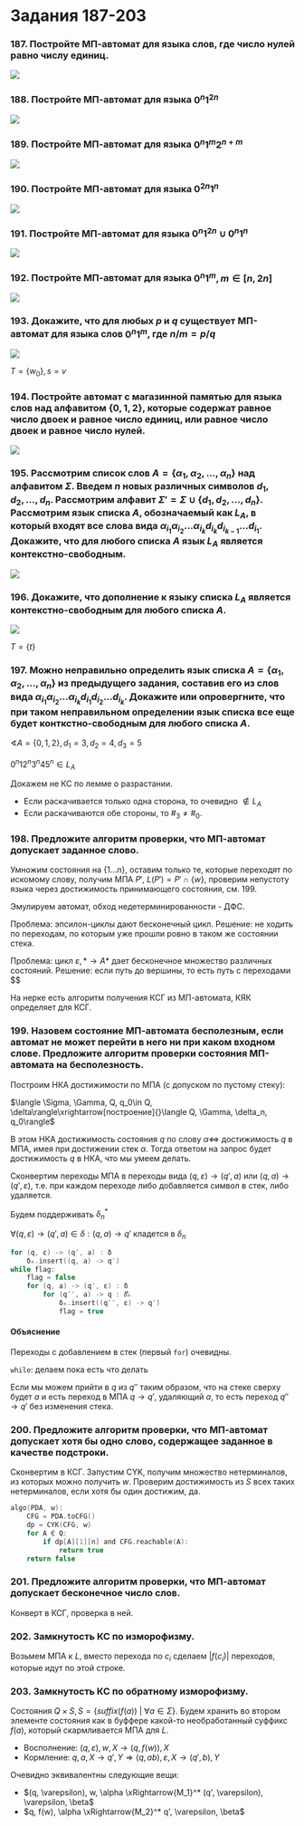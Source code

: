 # Задания 187-203

### 187. Постройте МП-автомат для языка слов, где число нулей равно числу единиц.

![](imgs/187.drawio.svg)

### 188. Постройте МП-автомат для языка $0^n1^{2n}$

![](imgs/188.drawio.svg)

### 189. Постройте МП-автомат для языка $0^n1^m2^{n+m}$

![](imgs/189.drawio.svg)

### 190. Постройте МП-автомат для языка $0^{2n}1^{n}$

![](imgs/190.drawio.svg)

### 191. Постройте МП-автомат для языка $0^{n}1^{2n}\cup 0^{n}1^{n}$

![](imgs/191.drawio.svg)

### 192. Постройте МП-автомат для языка $0^{n}1^{m}, m\in[n, 2n]$

![](imgs/192.drawio.svg)

### 193. Докажите, что для любых $p$ и $q$ существует МП-автомат для языка слов $0^n1^m$, где $n/m=p/q$

![](imgs/193.drawio.svg)

$T=\{w_0\}, s=v$

### 194. Постройте автомат с магазинной памятью для языка слов над алфавитом $\{0,1,2\}$, которые содержат равное число двоек и равное число единиц, или равное число двоек и равное число нулей.

![](imgs/194.drawio.svg)

### 195. Рассмотрим список слов $A = \{\alpha_1, \alpha_2, \ldots, \alpha_n\}$ над алфавитом $\Sigma$. Введем $n$ новых различных символов $d_1, d_2, \ldots, d_n$. Рассмотрим алфавит $\Sigma' = \Sigma \cup \{d_1, d_2, \ldots, d_n\}$. Рассмотрим язык списка $A$, обозначаемый как $L_A$, в который входят все слова вида $\alpha_{i_1}\alpha_{i_2}\ldots\alpha_{i_k}d_{i_k}d_{i_{k-1}}\ldots d_{i_1}$. Докажите, что для любого списка $A$ язык $L_A$ является контекстно-свободным.

![](imgs/195.drawio.svg)

### 196. Докажите, что дополнение к языку списка $L_A$ является контекстно-свободным для любого списка $A$.

![](imgs/196.drawio.svg)

$T=\{t\}$

### 197. Можно неправильно определить язык списка $A = \{\alpha_1, \alpha_2, \ldots, \alpha_n\}$ из предыдущего задания, составив его из слов вида $\alpha_{i_1}\alpha_{i_2}\ldots\alpha_{i_k}d_{i_1}d_{i_2}\ldots d_{i_k}$. Докажите или опровергните, что при таком неправильном определении язык списка все еще будет конткстно-свободным для любого списка $A$.

$\sphericalangle A = \{0,1,2\}, d_1=3, d_2=4, d_3=5$

$0^n12^n3^n45^n\in L_A$

Докажем не КС по лемме о разрастании.

- Если раскачивается только одна сторона, то очевидно $\not\in L_A$
- Если раскачиваются обе стороны, то $\#_3\not=\#_0$.

### 198. Предложите алгоритм проверки, что МП-автомат допускает заданное слово.

Умножим состояния на $\{1\ldots n\}$, оставим только те, которые переходят по искомому слову, получим МПА $P'$, $L(P')=P'\cap\{w\}$, проверим непустоту языка через достижимость принимающего состояния, см. 199.

Эмулируем автомат, обход недетерминированности - ДФС.

Проблема: эпсилон-циклы дают бесконечный цикл. Решение: не ходить по переходам, по которым уже прошли ровно в таком же состоянии стека.

Проблема: цикл $\varepsilon, *\to A*$ дает бесконечное множество различных состояний. Решение: если путь до вершины, то есть путь с переходами $$

На нерке есть алгоритм получения КСГ из МП-автомата, КЯК определяет для КСГ.

### 199. Назовем состояние МП-автомата бесполезным, если автомат не может перейти в него ни при каком входном слове. Предложите алгоритм проверки состояния МП-автомата на бесполезность.

Построим НКА достижимости по МПА (с допуском по пустому стеку):

$\langle \Sigma, \Gamma, Q, q_0\in Q, \delta\rangle\xrightarrow[построение]{}\langle Q, \Gamma, \delta_n, q_0\rangle$

В этом НКА достижимость состояния $q$ по слову $\alpha \Leftrightarrow$ достижимость $q$ в МПА, имея при достижении стек $\alpha$. Тогда ответом на запрос будет достижимость $q$ в НКА, что мы умеем делать.

Сконвертим переходы МПА в переходы вида $(q, \varepsilon)\to (q', a)$ или $(q, a)\to (q', \varepsilon)$, т.е. при каждом переходе либо добавляется символ в стек, либо удаляется.

Будем поддерживать $\delta_n^*$

$\forall (q, \varepsilon)\to (q', a)\in\delta : (q, a)\to q'$ кладется в $\delta_n$


```c
for (q, ε) -> (q′, a) : δ
    δₙ.insert((q, a) -> q′)
while flag:
    flag = false
    for (q, a) -> (q′, ε) : δ
        for (q′′, a) -> q : δ⃰ₙ
            δₙ.insert((q′′, ε) -> q′)
            flag = true
```

#### Объяснение

Переходы с добавлением в стек (первый `for`) очевидны.

`while`: делаем пока есть что делать

Если мы можем прийти в $q$ из $q''$ таким образом, что на стеке сверху будет $a$ и есть переход в МПА $q\to q'$, удаляющий $a$, то есть переход $q''\to q'$ без изменения стека.

### 200. Предложите алгоритм проверки, что МП-автомат допускает хотя бы одно слово, содержащее заданное в качестве подстроки.

Сконвертим в КСГ. Запустим CYK, получим множество нетерминалов, из которых можно получить $w$. Проверим достижимость из $S$ всех таких нетерминалов, если хотя бы один достижим, да.

```c
algo(PDA, w):
    CFG = PDA.toCFG()
    dp = CYK(CFG, w)
    for A ∈ Q:
        if dp[A][1][n] and CFG.reachable(A):
            return true
    return false
```

### 201. Предложите алгоритм проверки, что МП-автомат допускает бесконечное число слов.

Конверт в КСГ, проверка в ней.

<!-- Для этого необходимо и достаточно, чтобы существовал достижимый цикл, по которому можно ходить произвольное число раз и из которого можно прийти в принимающее состояние.

Пройдем дфсом по всему графу, игнорируя стак, запомним циклы. Проверим достижимость циклов (тривиально, 199) и можно ли ходить бесконечно по циклу: -->

<!-- Заметим, что за 1 проход по циклу стак может увеличиться только на $\sum |\alpha_i|$, где $\alpha_i$ -  -->


### 202. Замкнутость КС по изморофизму.

Возьмем МПА к $L$, вместо перехода по $c_i$ сделаем $|f(c_i)|$ переходов, которые идут по этой строке.

### 203. Замкнутость КС по обратному изморофизму.

Состояния $Q\times S, S=\{suffix(f(a))\ |\ \forall a\in\Sigma\}$. Будем хранить во втором элементе состояния как в буффере какой-то необработанный суффикс $f(a)$, который скармливается МПА для $L$.

- Восполнение: $(q, \varepsilon), w, X \to (q, f(w)), X$
- Кормление: $q, a, X \to q', Y \Rightarrow (q, ab), \varepsilon, X \to (q', b), Y$

Очевидно эквивалентны следующие вещи:
- $(q, \varepsilon), w, \alpha \xRightarrow{M_1}^* (q', \varepsilon), \varepsilon, \beta$
- $q, f(w), \alpha \xRightarrow{M_2}^* q', \varepsilon, \beta$
